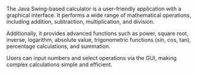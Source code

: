 The Java Swing-based calculator is a user-friendly application with a graphical interface. It performs a wide range of mathematical operations, including addition, subtraction, multiplication, and division.

Additionally, it provides advanced functions such as power, square root, inverse, logarithm, absolute value, trigonometric functions (sin, cos, tan), percentage calculations, and summation. 

Users can input numbers and select operations via the GUI, making complex calculations simple and efficient.
